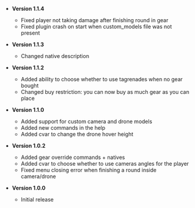 * **Version 1.1.4**
  * Fixed player not taking damage after finishing round in gear
  * Fixed plugin crash on start when custom_models file was not present

* **Version 1.1.3**
  * Changed native description

* **Version 1.1.2**
  * Added ability to choose whether to use tagrenades when no gear bought
  * Changed buy restriction: you can now buy as much gear as you can place

* **Version 1.1.0**
  * Added support for custom camera and drone models
  * Added new commands in the help
  * Added cvar to change the drone hover height


* **Version 1.0.2**
  * Added gear override commands + natives
  * Added cvar to choose whether to use cameras angles for the player
  * Fixed menu closing error when finishing a round inside camera/drone

* **Version 1.0.0**
  * Initial release
